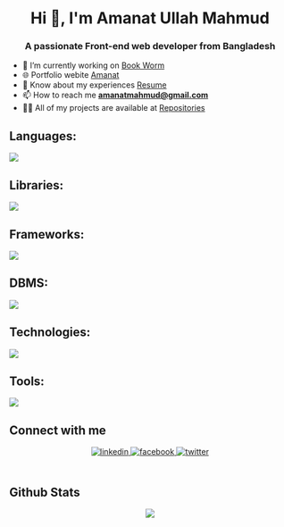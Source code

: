 <h1 align="center">Hi 👋, I'm Amanat Ullah Mahmud</h1>
<h3 align="center">A passionate Front-end web developer from Bangladesh</h3>

- 🔭 I’m currently working on [Book Worm](https://book-worm-65870.web.app/)
- 🌐 Portfolio webite [Amanat](https://amanatmahmud.com)
- 📄 Know about my experiences [Resume](https://tinyurl.com/3vzp7mdt)
- 📫 How to reach me **amanatmahmud@gmail.com**
- 👨‍💻 All of my projects are available at [Repositories](https://github.com/amanat-mahmud?tab=repositories)


<!-- <h3 align="left">Front End:</h3> -->
<!-- ## Front End:
<p align="left">
    <a href="https://skillicons.dev">
    <img src="https://skillicons.dev/icons?i=html,css,bootstrap,tailwind,sass,js,react" />
  </a><p>
     
## Back End:
<p align="left">
    <a href="https://skillicons.dev">
    <img src="https://skillicons.dev/icons?i=nodejs,express,mongodb" />
  </a>
</p>

## Languages:
<p align="left">
    <a href="https://skillicons.dev">
    <img src="https://skillicons.dev/icons?i=c,cpp,java,mysql,python" />
  </a>
</p>

## Tools:

<p align="left">
        <a href="https://skillicons.dev">
    <img src="https://skillicons.dev/icons?i=github,firebase,linux,ai,ps,figma,xd" />
  </a>
</p> -->

## Languages:
<p align="left">
    <a href="https://skillicons.dev">
        <img src="https://skillicons.dev/icons?i=c,cpp,python,java,js,ts" />
    </a>
</p>
        
## Libraries:

<p align="left">
    <a href="https://skillicons.dev">
        <img src="https://skillicons.dev/icons?i=react" />
    </a>
</p>
    
 ## Frameworks:
 
 <p align="left">
    <a href="https://skillicons.dev">
        <img src="https://skillicons.dev/icons?i=bootstrap,tailwind,express"/>
    </a>
</p>
   
 ## DBMS:
 
<p align="left">
        <a href="https://skillicons.dev">
            <img src="https://skillicons.dev/icons?i=mysql,mongodb"/>
        </a>
    </p>
        
## Technologies:

<p align="left">
    <a href="https://skillicons.dev">
        <img src="https://skillicons.dev/icons?i=html,css,sass,nodejs,linux"/>
    </a>
</p>
        
## Tools:

<p align="left">
    <a href="https://skillicons.dev">
        <img src="https://skillicons.dev/icons?i=github,firebase,ai,ps,figma,xd"/>
    </a>
</p>

## Connect with me  
<div align="center">
    <a href="https://linkedin.com/in/amanat-mahmud" target="_blank">
<img src=https://img.shields.io/badge/LinkedIn-0077B5?style=for-the-badge&logo=linkedin&logoColor=white alt=linkedin style="margin-bottom: 5px;" />
</a> 
<a href="https://www.facebook.com/profile.php?id=100009255360840&mibextid=ZbWKwL" target="_blank">
<img src=https://img.shields.io/badge/Facebook-1877F2?style=for-the-badge&logo=facebook&logoColor=white alt=facebook style="margin-bottom: 5px;" />
</a> 
    <a href="https://twitter.com/amanat_mahmud" target="_blank">
<img src=https://img.shields.io/badge/Twitter-1DA1F2?style=for-the-badge&logo=twitter&logoColor=white alt=twitter style="margin-bottom: 5px;" />
</a>
    
</div>  
  

<br/>  


## Github Stats  
<div align="center">
<img src="https://github-readme-stats.vercel.app/api?username=amanat-mahmud&show_icons=true&count_private=true&hide_border=false&theme=dark" align="center"/>
</div>  
